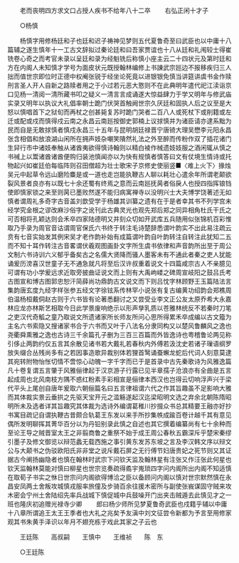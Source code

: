 <!-- { "loadSidebar": true } -->
　　老而丧明四方求文口占授人疾书不给年八十二卒 
　　右弘正闲十才子 

　　○杨慎 

　　杨慎字用修杨廷和子也廷和迟子祷神见梦则五代夏鲁奇至曰武臣也以中庸十八篇辅之遂生慎年十一工古文辞拟过秦论廷和曰吾家贾谊也十八从廷和礼闱较士得崔铣卷心奇之而考官未录以呈廷和录为经魁铣后称慎小座主云二十四状元及第时廷和方在内阁人未知慎才学号为面皮状元既授翰林编修上书諌武宗廵边不报移疾归三人拙而值世宗即位时正德中权阉张锐于经坐论死竟以进银银免慎当讲筵讲虞书金作赎刑言圣人开人自新之路赎者用之于小过若元恶大憝则不在此典明年遣代祀江渎诣京口见杨一清阅一清所藏书叩之疑义一清言言成诵遂大惊益肆力于学又明年与修武庙实录又明年以执议大礼倡率朝士跪门伏哭首触阙世宗久厌廷和固执人后之议至是大怒以慎唱首下之狱旬而再杖之创甚毙复苏时跪门哭者二百八人或死杖下或削籍或左迁或配或戍而慎得戍云南之永昌云南廵按御史郭楠上议捄慎并为诸臣请亦逮系黜为民而自是无敢捄慎者慎戍永昌三十五年与昆明胡廷禄晋宁唐锜大理吴懋李元阳永昌张含相倡和放浪湖山闲所在拥声妓杂嘲笑隤然礼法之外至醉而传粉作双了插花诸门生舁行市中诸妓奉触从诸酋夷欲得慎诗翰则以精白裬作械遗妓妓服之酒闲辄从慎之书祴上以鬻诸酋诸酋便购归装池慎闻亦以为快有规慎者慎答曰文有仗境生情诗或托物起兴如崔廷伯每临阵则召田僧超为壮士歌宋子京修史使丽竖■〈难上火下〉掾烛吴元中起草令远山磨险麋是或一道也走岂能执鞭古人聊以耗壮心遣余年所谓老颠欲裂风景者良亦有以既七十余还蜀有终焉之意而云南廵抚昺者俗戾人也授四指挥锒铛使即慎家锁之来至则昺已墨败然遂不能归病寓禅寺以没明兴士大夫博学饶著述无如慎者谓周礼多奇字古音盖刘歆受学于杨雄其训纂之遗有在于是者幸其书不列学宫未经学究金根之谬改麻沙俗字之讹刊此古典灵光也观先郑后郑之同异相角杜氏干氏之可否相将孔颖达则会禾卒四家陆德明又并刻众切如开武库五兵随用似张锦机百彩惟取乃手录为周官音诂谓周官保氏六书终于转注毛诗楚辞悉谓叶韵实不出此易注疏云贲有七音实始发其例宋吴才老作韵补始有成篇谓叶韵自叶韵转注自转注此犹知二五而不知十耳作转注古音畧谓伏羲观图画卦文字所生虞书依律和声音韵所出至于周公文制六书诗训六义郁乎备矣古之名儒大贤降而骚人墨客未有不通此者秦之吏人犹能诵爰历滂喜汉世童子无不通急就凡将至后汉许叔重着说文十四篇咸宗古人不亲臆见可谓有功小学爰远求近取旁披曲证说文而上则有大禹岣嵝之碑周宣岐阳之鼓吕氏考古图宣和博古图郭忠恕汗简薛尚功鼎韵古文说文而下则吕忱字林顾野王玉篇陆法言集韵唐玄度九经字样张参五经文字徐铉系传林罕小说张有复古编黄功绍韵会郑樵周伯温杨桓戴侗赵古则于六书皆有论著悉翻讨之又尝受业李文正公友太原乔希大永嘉林应龙亦林斯艺相取今日此学景废响绝示以形声孳乳质以苍雅林统反不若秦时刀笔之吏汉代奇觚之童乃取说文所遗诸家所长师友所问心思所得累禾卒成编以古文籀为主名六书索隐又搜诸家书合于六书而又叶于八法名分隶同构又以楚风鲁麟风之逸也尧衢舜熏雅之逸也古诗三千余篇孔子删为三百三百篇而外皆逸诗也粤稽鲁论两见称引侈止两韵约仅五言其余散见诸书若大戴礼若春秋内外傅若汲沈史若诸子璅语纲罗放失缀合丛残尚多有之若因事造歌异裁别体若狸首鹥诵蚕蠏龙蛇后代词人刻意莫逮其宛转附物怡怅切情不啻惊心动魄一字千字而已于是首录中古先秦歌诗为风雅逸篇凡十卷复谓五言肇于风雅俪律起于汉京游子行露已见半章孺子沧浪亦有全曲是五言起成周也北风南枝方隅不惑红粉素手彩相宣是俪律本西汉也岂得云切响浮声兴于梁代平头上尾创自唐年爰取六朝俪篇名曰五言律祖谓六代之作其旨趣虽不足影响大雅而其体裁实景云垂拱之先驱天宝开元之滥觞遂起汉迄梁昭明文选之弃余北朝陈隋昭明所未及选者详其旨趣究其体裁为选诗外编谓葛稚川抄掇众书总其精要王融亦好抄书寓目疏记自谓执鞭古昔颇合轨葛王东发以来手所抄集帙成踰百卷计越千其有意见偶所发明聊挥其菁华百分以为丹铅别录此慎之自述也其它撰着编纂尚有七十余种而至论王导之贼晋室太王之非翦商鲁之重祭不始于成王周公春秋五霸深斥乎楚宋秦缪引墨子及修文御览以辩范蠡无载西施之事引黄东发苏东坡之言及李汉韩文序以辩文公与大颠书之伪驳欧阳氏非非堂之说斥戴石屏之无行傅节妇唐贵妃之死节则又其证据古今阐扬幽隐者也慎在翰林时武宗下问钦天监及翰林星有注张又作汪张此何星也钦天监翰林莫能对慎曰柳星也世宗览奏疏得矞宇嵬琐四字问内阁所出内阁不知适慎在取荀子书实之恘日世宗问内阁欲得博洽之臣以备顾问内阁以慎对世宗默然慎在永昌安凤两土舍叛攻城慎戎服率旅僮及步骑百余往援木密所与副使张峩谋固守贼来攻木密会宁州土舍陆绍先率兵战城下慎促城中兵鼓噪开门出夹击贼遁去此慎见才之一班也隆庆初追赠光禄寺少卿 
　　郎曰杨少师所见梦夏鲁奇武臣也戍籍乎辅以中庸十八章所谓追王太王王季者也大礼之兆矣予友滇中刘文征尝令新都为予言至用修家观其书朱黄手泽识以年月不翅充栋于戏此其家之子云也 

　　王廷陈　　高叔嗣　　王慎中　　王维祯　　陈　东 

　　○王廷陈 

